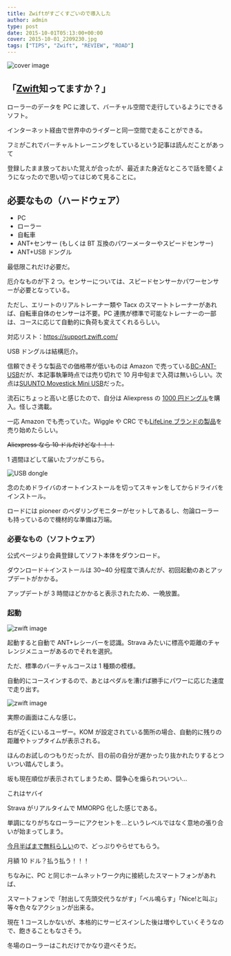 ```yaml
---
title: Zwiftがすごくすごいので導入した
author: admin
type: post
date: 2015-10-01T05:13:00+00:00
cover: 2015-10-01_2209230.jpg
tags: ["TIPS", "Zwift", "REVIEW", "ROAD"]
---
```


![cover image](./2015-10-01_2209230.jpg)

## 「[Zwift][1]知ってますか？」

ローラーのデータを PC に渡して、バーチャル空間で走行しているようにできるソフト。

インターネット経由で世界中のライダーと同一空間で走ることができる。

フミがこれでバーチャルトレーニングをしているという記事は読んだことがあって

登録したまま放っておいた覚えが合ったが、最近また身近なところで話を聞くようになったので思い切ってはじめて見ることに。

## 必要なもの（ハードウェア）

- PC
- ローラー
- 自転車
- ANT+センサー (もしくは BT 互換のパワーメーターやスピードセンサー)
- ANT+USB ドングル

最低限これだけ必要だ。

厄介なものが下 2 つ。センサーについては、スピードセンサーかパワーセンサーが必要となっている。

ただし、エリートのリアルトレーナー類や Tacx のスマートトレーナーがあれば、自転車自体のセンサーは不要。PC 連携が標準で可能なトレーナーの一部は、コースに応じて自動的に負荷も変えてくれるらしい。

対応リスト：<https://support.zwift.com/>

USB ドングルは結構厄介。

信頼できそうな製品での価格帯が低いものは Amazon で売っている[BC-ANT-USB][2]だが、本記事執筆時点では売り切れで 10 月中旬まで入荷は無いらしい。次点は[SUUNTO Movestick Mini USB][3]だった。

流石にちょっと高いと感じたので、自分は Aliexpress の [1000 円ドングル](https://s.click.aliexpress.com/e/_BfiMUYCE)を購入。怪しさ満載。

一応 Amazon でも売っていた。Wiggle や CRC でも[LifeLine ブランドの製品](https://www.chainreactioncycles.com/jp/ja/lifeline-ant-usb-%E3%82%B9%E3%83%86%E3%82%A3%E3%83%83%E3%82%AF/rp-prod155468)を売り始めたらしい。

~~Aliexpress なら 10 ドルだけどな！！！~~

<LinkBox isAmazonLink url="https://www.amazon.co.jp/dp/B0874R1DDY/?tag=gensobunya-22" />

1 週間ほどして届いたブツがこちら。

![USB dongle](./DSC_6558.jpg)

念のためドライバのオートインストールを切ってスキャンをしてからドライバをインストール。

ロードには pioneer のペダリングモニターがセットしてあるし、勿論ローラーも持っているので機材的な準備は万端。

### 必要なもの（ソフトウェア）

公式ページより会員登録してソフト本体をダウンロード。

ダウンロード＋インストールは 30~40 分程度で済んだが、初回起動のあとアップデートがかかる。

アップデートが 3 時間ほどかかると表示されたため、一晩放置。

### 起動

![zwift image](./DSC_6560.jpg)

起動すると自動で ANT+レシーバーを認識。Strava みたいに標高や距離のチャレンジメニューがあるのでそれを選択。

ただ、標準のバーチャルコースは 1 種類の模様。

自動的にコースインするので、あとはペダルを漕げば勝手にパワーに応じた速度で走り出す。

![zwift image](./2015-10-01_2209230.jpg)

実際の画面はこんな感じ。

右が近くにいるユーザー。KOM が設定されている箇所の場合、自動的に残りの距離やトップタイムが表示される。

ほんのお試しのつもりだったが、目の前の自分が遅かったり抜かれたりするとついつい踏んでしまう。

坂も現在順位が表示されてしまうため、闘争心を煽られついつい…

これはヤバイ

Strava がリアルタイムで MMORPG 化した感じである。

単調になりがちなローラーにアクセントを…というレベルではなく意地の張り合いが始まってしまう。

[今月半ばまで無料らしい][4]ので、どっぷりやらせてもらう。

月額 10 ドル？払う払う！！！

ちなみに、PC と同じホームネットワーク内に接続したスマートフォンがあれば、

スマートフォンで「肘出して先頭交代うながす」「ベル鳴らす」「Nice!と叫ぶ」等々色々なアクションが出来る。

現在 1 コースしかないが、本格的にサービスインした後は増やしていくそうなので、飽きることもなさそう。

冬場のローラーはこれだけでかなり遊べそうだ。

<LinkBox isAmazonLink url="https://www.amazon.co.jp/dp/B00CM381SQ/?tag=gensobunya-22" />

[1]: http://www.zwift.com/
[2]: http://www.amazon.co.jp/gp/product/B008368QN6/ref=as_li_ss_tl?ie=UTF8&camp=247&creative=7399&creativeASIN=B008368QN6&linkCode=as2&tag=gensobunya-22
[3]: http://www.amazon.co.jp/gp/product/B0050GL5GM/ref=as_li_ss_tl?ie=UTF8&camp=247&creative=7399&creativeASIN=B0050GL5GM&linkCode=as2&tag=gensobunya-22
[4]: http://cyclist.sanspo.com/205583

